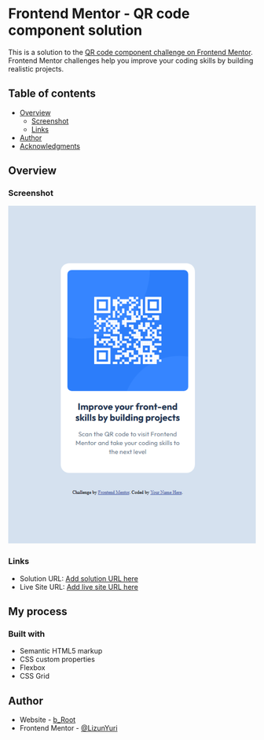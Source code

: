 # Frontend Mentor - QR code component solution

This is a solution to the [QR code component challenge on Frontend Mentor](https://www.frontendmentor.io/challenges/qr-code-component-iux_sIO_H). Frontend Mentor challenges help you improve your coding skills by building realistic projects. 

## Table of contents

- [Overview](#overview)
  - [Screenshot](#screenshot)
  - [Links](#links)
- [Author](#author)
- [Acknowledgments](#acknowledgments)



## Overview

### Screenshot

![](./screenshot/001.png)



### Links

- Solution URL: [Add solution URL here](https://github.com/LizunYuri/qr-code)
- Live Site URL: [Add live site URL here](https://lizunyuri.github.io/qr-code/)

## My process

### Built with

- Semantic HTML5 markup
- CSS custom properties
- Flexbox
- CSS Grid




## Author

- Website - [b_Root](https://www.build-root.ru)
- Frontend Mentor - [@LizunYuri](https://www.frontendmentor.io/profile/LizunYuri)
